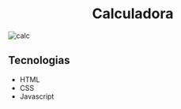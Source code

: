 <h1 align='center'>Calculadora</h1>

![calc](https://user-images.githubusercontent.com/50679370/207144734-91cebc67-2b64-45e7-885b-454cd512aa79.png)

## Tecnologias

<ul>
  <li>HTML</li>
  <li>CSS</li>
  <li>Javascript</li>
</ul>
